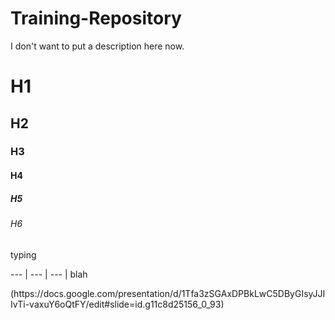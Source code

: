 # Training-Repository
I don't want to put a description here now. 
# H1
## H2
### H3
#### H4
##### H5
###### H6
typing


 --- | --- | --- | 
 blah

<Link to Google Training> (https://docs.google.com/presentation/d/1Tfa3zSGAxDPBkLwC5DByGIsyJJIIvTi-vaxuY6oQtFY/edit#slide=id.g11c8d25156_0_93)
